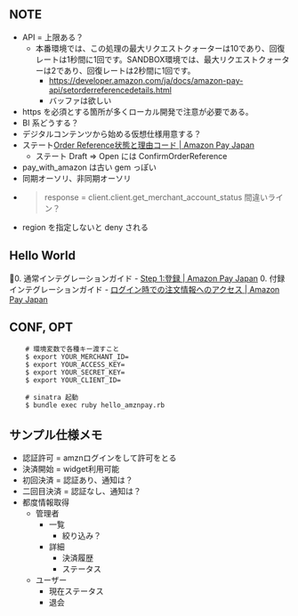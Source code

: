## NOTE
- API = 上限ある？
    - 本番環境では、この処理の最大リクエストクォーターは10であり、回復レートは1秒間に1回です。SANDBOX環境では、最大リクエストクォーターは2であり、回復レートは2秒間に1回です。
        - https://developer.amazon.com/ja/docs/amazon-pay-api/setorderreferencedetails.html
        - バッファは欲しい
- https を必須とする箇所が多くローカル開発で注意が必要である。
- BI 系どうする？
- デジタルコンテンツから始める仮想仕様用意する？
- ステート[Order Reference状態と理由コード | Amazon Pay Japan](https://developer.amazon.com/ja/docs/amazon-pay-api/order-reference-states-and-reason-codes.html)
    - ステート Draft => Open には ConfirmOrderReference
- pay_with_amazon は古い gem っぽい
- 同期オーソリ、非同期オーソリ
- > response = client.client.get_merchant_account_status 間違いライン？
- region を指定しないと deny される

## Hello World
0. 通常インテグレーションガイド
    - [Step 1:登録 | Amazon Pay Japan](https://developer.amazon.com/ja/docs/amazon-pay-onetime/register.html)
0. 付録インテグレーションガイド
    - [ログイン時での注文情報へのアクセス | Amazon Pay Japan](https://developer.amazon.com/ja/docs/amazon-pay-onetime/accessing-order-information.html)

## CONF, OPT
        # 環境変数で各種キー渡すこと
        $ export YOUR_MERCHANT_ID=
        $ export YOUR_ACCESS_KEY=
        $ export YOUR_SECRET_KEY=
        $ export YOUR_CLIENT_ID=

        # sinatra 起動
        $ bundle exec ruby hello_amznpay.rb

## サンプル仕様メモ
- 認証許可 = amznログインをして許可をとる
- 決済開始 = widget利用可能
- 初回決済 = 認証あり、通知は？
- 二回目決済 = 認証なし、通知は？
- 都度情報取得
    - 管理者
        - 一覧
            - 絞り込み？
        - 詳細
            - 決済履歴
            - ステータス
    - ユーザー
        - 現在ステータス
        - 退会